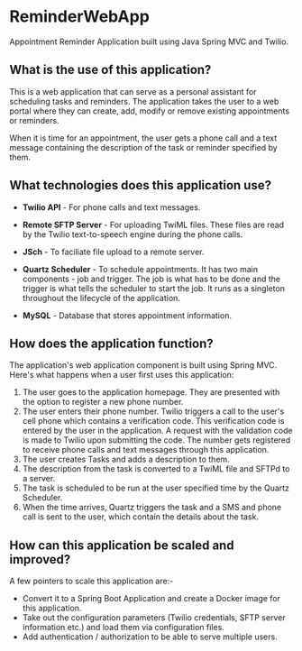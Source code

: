 # ReminderWebApp
Appointment Reminder Application built using Java Spring MVC and Twilio.

## What is the use of this application?
This is a web application that can serve as a personal assistant for scheduling tasks and reminders. 
The application takes the user to a web portal where they can create, add, modify or remove existing appointments or reminders. 

When it is time for an appointment, the user gets a phone call and a text message containing the description of the task or reminder specified by them.

## What technologies does this application use?
* **Twilio API** - For phone calls and text messages.
* **Remote SFTP Server** - For uploading TwiML files. These files are read by the Twilio text-to-speech engine during the phone calls.
* **JSch** - To faciliate file upload to a remote server.
* **Quartz Scheduler** - To schedule appointments. It has two main components - job and trigger. The job is what has to be done and the 
  trigger is what tells the scheduler to start the job. It runs as a singleton throughout the lifecycle of the application.

* **MySQL** - Database that stores appointment information.

## How does the application function?

The application's web application component is built using Spring MVC. Here's what happens when a user first uses this application:
1. The user goes to the application homepage. They are presented with the option to register a new phone number.
2. The user enters their phone number. Twilio triggers a call to the user's cell phone which contains a verification code.
  This verification code is entered by the user in the application. A request with the validation code is made to Twilio upon submitting the code. 
  The number gets registered to receive phone calls and text messages through this application.
3. The user creates Tasks and adds a description to them.
4. The description from the task is converted to a TwiML file and SFTPd to a server.
5. The task is scheduled to be run at the user specified time by the Quartz Scheduler.
6. When the time arrives, Quartz triggers the task and a SMS and phone call is sent to the user, which contain the details about the task.

## How can this application be scaled and improved?
A few pointers to scale this application are:-
* Convert it to a Spring Boot Application and create a Docker image for this application.
* Take out the configuration parameters (Twilio credentials, SFTP server information etc.) and load them via configuration files.
* Add authentication / authorization to be able to serve multiple users.
